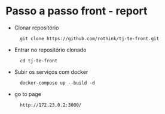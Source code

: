# Passo a passo front - report

- Clonar repositório
  >
        git clone https://github.com/rothink/tj-te-front.git


- Entrar no repositório clonado
  >
        cd tj-te-front


- Subir os serviços com docker
  >
        docker-compose up --build -d


- go to page
  >
        http://172.23.0.2:3000/

        
